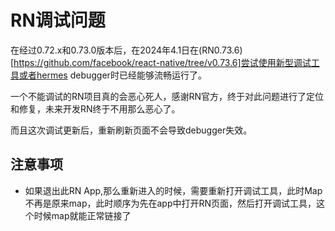 # RN调试问题

在经过0.72.x和0.73.0版本后，在2024年4.1日在(RN0.73.6)[https://github.com/facebook/react-native/tree/v0.73.6]尝试使用新型调试工具或者hermes debugger时已经能够流畅运行了。

一个不能调试的RN项目真的会恶心死人，感谢RN官方，终于对此问题进行了定位和修复，未来开发RN终于不用那么恶心了。

而且这次调试更新后，重新刷新页面不会导致debugger失效。

## 注意事项

- 如果退出此RN App,那么重新进入的时候，需要重新打开调试工具，此时Map不再是原来map，此时顺序为先在app中打开RN页面，然后打开调试工具，这个时候map就能正常链接了
